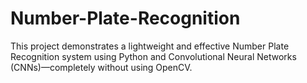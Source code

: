 # Number-Plate-Recognition
This project demonstrates a lightweight and effective Number Plate Recognition system using Python and Convolutional Neural Networks (CNNs)—completely without using OpenCV.
